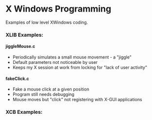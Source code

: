 #  X Windows Programming
Examples of low level XWindows coding.

### XLIB Examples:
#### jiggleMouse.c
* Periodically simulates a small mouse movement - a "jiggle"
* Default parameters not noticeable by user
* Keeps my X session at work from locking for "lack of user activity"
#### fakeClick.c
* Fake a mouse click at a given position
* Program still needs debugging
* Mouse moves but "click" not registering with X-GUI applications

### XCB Examples:
